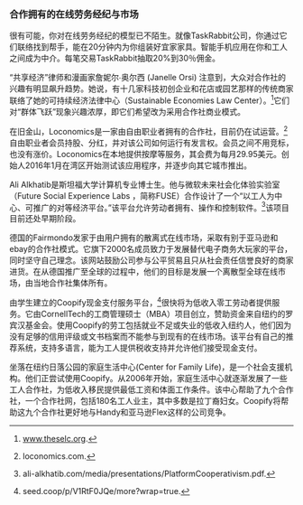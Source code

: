 ### 合作拥有的在线劳务经纪与市场

很有可能，你对在线劳务经纪的模型已不陌生。就像TaskRabbit公司，你通过它们联络找到帮手，能在20分钟内为你组装好宜家家具。智能手机应用在你和工人之间成为中介。每笔交易TaskRabbit抽取20%到30％佣金。

“共享经济”律师和漫画家詹妮尔∙奥尔西 \(Janelle Orsi\) 注意到，大众对合作社的兴趣有明显飙升趋势。她说，有十几家科技初创企业和花店或园艺那样的传统商家联络了她的可持续经济法律中心（Sustainable Economies Law Center）。[^1]它们对“群体飞跃”现象兴趣浓厚，即它们希望改为采用合作社商业模式。

在旧金山，Loconomics是一家由自由职业者拥有的合作社，目前仍在试运营。[^2]自由职业者会员持股、分红，并对该公司如何运行有发言权。会员之间不用竞标，也没有涨价。Loconomics在本地提供按摩等服务，其会费为每月29.95美元。创始人2016年1月在湾区开始测试该应用程序，并逐步向其它城市推出。

Ali Alkhatib是斯坦福大学计算机专业博士生。他与微软未来社会化体验实验室（Future Social Experience Labs ，简称FUSE）合作设计了一个“以工人为中心、可推广的对等经济平台。”该平台允许劳动者拥有、操作和控制软件。[^3]该项目目前还处早期阶段。

德国的Fairmondo发家于由用户拥有的散离式在线市场，采取有别于亚马逊和ebay的合作社模式。它旗下2000名成员致力于发展替代电子商务大玩家的平台，同时坚守自己理念。该网站鼓励公司参与公平贸易且只从社会责任信誉良好的商家进货。在从德国推广至全球的过程中，他们的目标是发展一个离散型全球在线市场，由当地合作社集体所有。

由学生建立的Coopify现金支付服务平台，[^4]很快将为低收入零工劳动者提供服务。它由CornellTech的工商管理硕士（MBA）项目创立，赞助资金来自纽约的罗宾汉基金会。使用Coopify的劳工包括就业不足或失业的低收入纽约人，他们因为没有足够的信用评级或文书档案而不能参与到现有的在线市场。该平台有自己的推荐系统，支持多语言，能为工人提供税收支持并允许他们接受现金支付。

坐落在纽约日落公园的家庭生活中心\(Center for Family Life\)，是一个社会支援机构。他们正尝试使用Coopify。从2006年开始，家庭生活中心就逐渐发展了一些工人合作社，为低收入移民提供最低工资和体面工作条件。该中心帮助了九个合作社，一个合作社网，包括180名工人业主，其中多数是拉丁裔妇女。Coopify将帮助这九个合作社更好地与Handy和亚马逊Flex这样的公司竞争。

[^1]: www.theselc.org.

[^2]: loconomics.com.

[^3]: ali-alkhatib.com/media/presentations/PlatformCooperativism.pdf.

[^4]: seed.coop/p/V1RtF0JQe/more?wrap=true.

